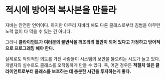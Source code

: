 # 적시에 방어적 복사본을 만들라

자바는 안전한 언어이다. 하지만 아무리 자바라 해도 다른 클래스로부터 침범을 아무런 노력 없이 다 막을 수 있는 건 아니다.

그러니 __클라이언트가 여러분의 불변식을 깨뜨리려 혈안이 되어 있다고 가정하고 방어적으로 프로그래밍 해야 한다.__

실제로도 악의적인 의도를 가진 사람들이 시스템의 보안을 뚫으려는 시도가 늘고 있다. 개발자의 실수로도 클래스를 오작동하게 만들 수 있다. 즉, 어떤 경우든 __적절치 않은 클라이언트로부터 클래스를 보호하는 데 충분한 시간을 투자하는게 좋다.__
